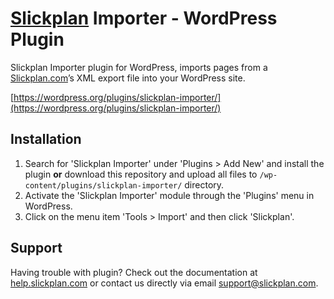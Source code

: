 # [Slickplan](http://slickplan.com) Importer - WordPress Plugin

Slickplan Importer plugin for WordPress, imports pages from a [Slickplan.com](http://slickplan.com)’s XML export file into your WordPress site.

[https://wordpress.org/plugins/slickplan-importer/](https://wordpress.org/plugins/slickplan-importer/)

## Installation

1. Search for 'Slickplan Importer' under 'Plugins > Add New' and install the plugin **or** download this repository and upload all files to `/wp-content/plugins/slickplan-importer/` directory.
2. Activate the 'Slickplan Importer' module through the 'Plugins' menu in WordPress.
3. Click on the menu item 'Tools > Import' and then click 'Slickplan'.

## Support

Having trouble with plugin? Check out the documentation at [help.slickplan.com](http://help.slickplan.com/hc/en-us/articles/203710090) or contact us directly via email [support@slickplan.com](mailto:support@slickplan.com).